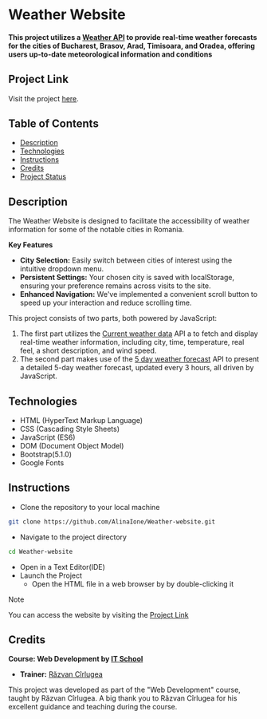 # Weather Website 
#### This project utilizes a [Weather API](https://openweathermap.org/api) to provide real-time weather forecasts for the cities of Bucharest, Brasov, Arad, Timisoara, and Oradea, offering users up-to-date meteorological information and conditions

## Project Link
 Visit the project [here](https://displaycityweather.netlify.app).

## Table of Contents
* [Description](#description)
* [Technologies](#technologies)
* [Instructions](#instructions)
* [Credits](#credits)
* [Project Status](#project-status)

## Description
The Weather Website is designed to facilitate the accessibility of weather information for some of the notable cities in Romania.

**Key Features**
- **City Selection:** Easily switch between cities of interest using the intuitive dropdown menu.
- **Persistent Settings:** Your chosen city is saved with localStorage, ensuring your preference remains across visits to the site.
- **Enhanced Navigation:** We've implemented a convenient scroll button to speed up your interaction and reduce scrolling time.

This project consists of two parts, both powered by JavaScript:
1. The first part utilizes the [Current weather data](https://openweathermap.org/current) API a to fetch and display real-time weather information, including city, time, temperature, real feel, a short description, and wind speed.
1. The second part makes use of the [5 day weather forecast](https://openweathermap.org/forecast5) API to present a detailed 5-day weather forecast, updated every 3 hours, all driven by JavaScript.

## Technologies
- HTML (HyperText Markup Language)
- CSS (Cascading Style Sheets)
- JavaScript (ES6)
- DOM (Document Object Model)
- Bootstrap(5.1.0)
- Google Fonts

## Instructions

- Clone the repository to your local machine
```bash
git clone https://github.com/AlinaIone/Weather-website.git
```
- Navigate to the project directory
```bash
cd Weather-website
```
- Open in a Text Editor(IDE)
- Launch the Project
   - Open the HTML file in a web browser by by double-clicking it


> [!NOTE]
> You can access the website by visiting the [Project Link](#project-link)

## Credits

**Course: Web Development by [IT School](https://www.itschool.ro/cursuri/curs-web-development-online)**
- **Trainer:** [Răzvan Cîrlugea](https://github.com/razvancir96)
  
This project was developed as part of the "Web Development" course, taught by Răzvan Cîrlugea. A big thank you to Răzvan Cîrlugea for his excellent guidance and teaching during the course.
